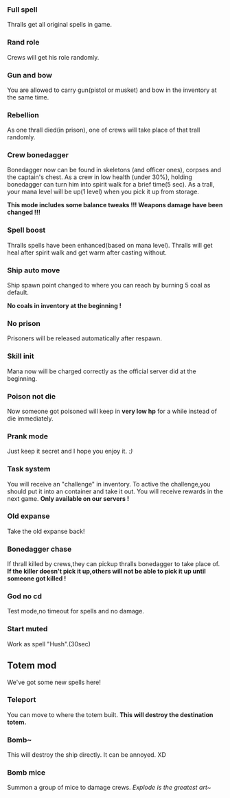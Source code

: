 ### Full spell
Thralls get all original spells in game.

### Rand role
Crews will get his role randomly.

### Gun and bow
You are allowed to carry gun(pistol or musket) and bow in the inventory at the same time.

### Rebellion
As one thrall died(in prison), one of crews will take place of that trall randomly.

### Crew bonedagger
Bonedagger now can be found in skeletons (and officer ones), corpses and the captain's chest. 
As a crew in low health (under 30%), holding bonedagger can turn him into spirit walk for a brief time(5 sec).
As a trall, your mana level will be up(1 level) when you pick it up from storage.

**This mode includes some balance tweaks !!!
Weapons damage have been changed !!!**
### Spell boost
Thralls spells have been enhanced(based on mana level).
Thralls will get heal after spirit walk and get warm after casting without.

### Ship auto move
Ship spawn point changed to where you can reach by burning 5 coal as default. 

**No coals in inventory at the beginning !**

### No prison
Prisoners will be released automatically after respawn.

### Skill init
Mana now will be charged correctly as the official server did at the beginning.

### Poison not die
Now someone got poisoned will keep in **very low hp** for a while instead of die immediately.

### Prank mode
Just keep it secret and I hope you enjoy it.
*:)*

### Task system
You will receive an "challenge" in inventory.
To active the challenge,you should put it into an container and take it out.
You will receive rewards in the next game.
**Only available on our servers !**

### Old expanse
Take the old expanse back!

### Bonedagger chase
If thrall killed by crews,they can pickup thralls bonedagger to take place of.
**If the killer doesn't pick it up,others will not be able to pick it up until someone got killed !**

### God no cd 
Test mode,no timeout for spells and no damage.

### Start muted
Work as spell "Hush".(30sec)

## Totem mod
We've got some new spells here!
### Teleport
You can move to where the totem built. 
**This will destroy the destination totem.**

### Bomb~
This will destroy the ship directly.
It can be annoyed.  XD

### Bomb mice
Summon a group of mice to damage crews. 
*Explode is the greatest art~*
